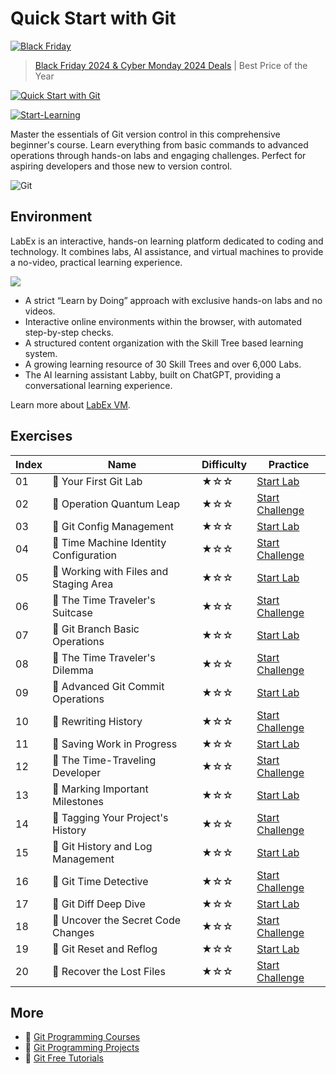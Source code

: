 # Quick Start with Git

[![Black Friday](https://file.labex.io/images/labex-bf24.png)](https://labex.io/pricing)

> [Black Friday 2024 & Cyber Monday 2024 Deals](https://labex.io/pricing) | Best Price of the Year

[![Quick Start with Git](https://cover-creator.appbot.io/quick-start-with-git.png)](https://labex.io/courses/quick-start-with-git)

[![Start-Learning](https://img.shields.io/badge/Start-Learning-whitesmoke?style=for-the-badge)](https://labex.io/courses/quick-start-with-git)

Master the essentials of Git version control in this comprehensive beginner's course. Learn everything from basic commands to advanced operations through hands-on labs and engaging challenges. Perfect for aspiring developers and those new to version control.

![Git](https://img.shields.io/badge/Git-whitesmoke?style=for-the-badge&logo=git)


## Environment

LabEx is an interactive, hands-on learning platform dedicated to coding and technology. It combines labs, AI assistance, and virtual machines to provide a no-video, practical learning experience.

![](https://tutorial-screenshot.getvm.io/images/vm-1725247253.png)

- A strict “Learn by Doing” approach with exclusive hands-on labs and no videos.
- Interactive online environments within the browser, with automated step-by-step checks.
- A structured content organization with the Skill Tree based learning system.
- A growing learning resource of 30 Skill Trees and over 6,000 Labs.
- The AI learning assistant Labby, built on ChatGPT, providing a conversational learning experience.

Learn more about [LabEx VM](https://support.labex.io/using-labex/virtual-machine).

## Exercises

|   Index | Name                                  | Difficulty   | Practice                                                                                                           |
|---------|---------------------------------------|--------------|--------------------------------------------------------------------------------------------------------------------|
|      01 | 📖 Your First Git Lab                  | ★☆☆          | <a target='_blank' href='https://labex.io/tutorials/git-your-first-git-lab-92739'>Start Lab</a>                    |
|      02 | 🎯 Operation Quantum Leap              | ★☆☆          | <a target='_blank' href='https://labex.io/labs/git-operation-quantum-leap-387717'>Start Challenge</a>              |
|      03 | 📖 Git Config Management               | ★☆☆          | <a target='_blank' href='https://labex.io/tutorials/git-git-config-management-385164'>Start Lab</a>                |
|      04 | 🎯 Time Machine Identity Configuration | ★☆☆          | <a target='_blank' href='https://labex.io/labs/git-time-machine-identity-configuration-387720'>Start Challenge</a> |
|      05 | 📖 Working with Files and Staging Area | ★☆☆          | <a target='_blank' href='https://labex.io/tutorials/git-working-with-files-and-staging-area-387457'>Start Lab</a>  |
|      06 | 🎯 The Time Traveler's Suitcase        | ★☆☆          | <a target='_blank' href='https://labex.io/labs/git-the-time-traveler-s-suitcase-387725'>Start Challenge</a>        |
|      07 | 📖 Git Branch Basic Operations         | ★☆☆          | <a target='_blank' href='https://labex.io/tutorials/git-git-branch-basic-operations-385163'>Start Lab</a>          |
|      08 | 🎯 The Time Traveler's Dilemma         | ★☆☆          | <a target='_blank' href='https://labex.io/labs/git-the-time-traveler-s-dilemma-387733'>Start Challenge</a>         |
|      09 | 📖 Advanced Git Commit Operations      | ★☆☆          | <a target='_blank' href='https://labex.io/tutorials/git-advanced-git-commit-operations-387471'>Start Lab</a>       |
|      10 | 🎯 Rewriting History                   | ★☆☆          | <a target='_blank' href='https://labex.io/labs/git-rewriting-history-387746'>Start Challenge</a>                   |
|      11 | 📖 Saving Work in Progress             | ★☆☆          | <a target='_blank' href='https://labex.io/tutorials/git-saving-work-in-progress-387492'>Start Lab</a>              |
|      12 | 🎯 The Time-Traveling Developer        | ★☆☆          | <a target='_blank' href='https://labex.io/labs/git-the-time-traveling-developer-387759'>Start Challenge</a>        |
|      13 | 📖 Marking Important Milestones        | ★☆☆          | <a target='_blank' href='https://labex.io/tutorials/git-marking-important-milestones-387493'>Start Lab</a>         |
|      14 | 🎯 Tagging Your Project's History      | ★☆☆          | <a target='_blank' href='https://labex.io/labs/git-tagging-your-project-s-history-387763'>Start Challenge</a>      |
|      15 | 📖 Git History and Log Management      | ★☆☆          | <a target='_blank' href='https://labex.io/tutorials/git-git-history-and-log-management-387490'>Start Lab</a>       |
|      16 | 🎯 Git Time Detective                  | ★☆☆          | <a target='_blank' href='https://labex.io/labs/git-git-time-detective-387782'>Start Challenge</a>                  |
|      17 | 📖 Git Diff Deep Dive                  | ★☆☆          | <a target='_blank' href='https://labex.io/tutorials/git-git-diff-deep-dive-387489'>Start Lab</a>                   |
|      18 | 🎯 Uncover the Secret Code Changes     | ★☆☆          | <a target='_blank' href='https://labex.io/labs/uncover-the-secret-code-changes-387768'>Start Challenge</a>         |
|      19 | 📖 Git Reset and Reflog                | ★☆☆          | <a target='_blank' href='https://labex.io/tutorials/git-git-reset-and-reflog-387491'>Start Lab</a>                 |
|      20 | 🎯 Recover the Lost Files              | ★☆☆          | <a target='_blank' href='https://labex.io/labs/git-recover-the-lost-files-387781'>Start Challenge</a>              |

## More

- 🔗 [Git Programming Courses](https://github.com/labex-labs/awesome-programming-courses)
- 🔗 [Git Programming Projects](https://github.com/labex-labs/awesome-programming-projects)
- 🔗 [Git Free Tutorials](https://github.com/labex-labs/git-free-tutorials)

